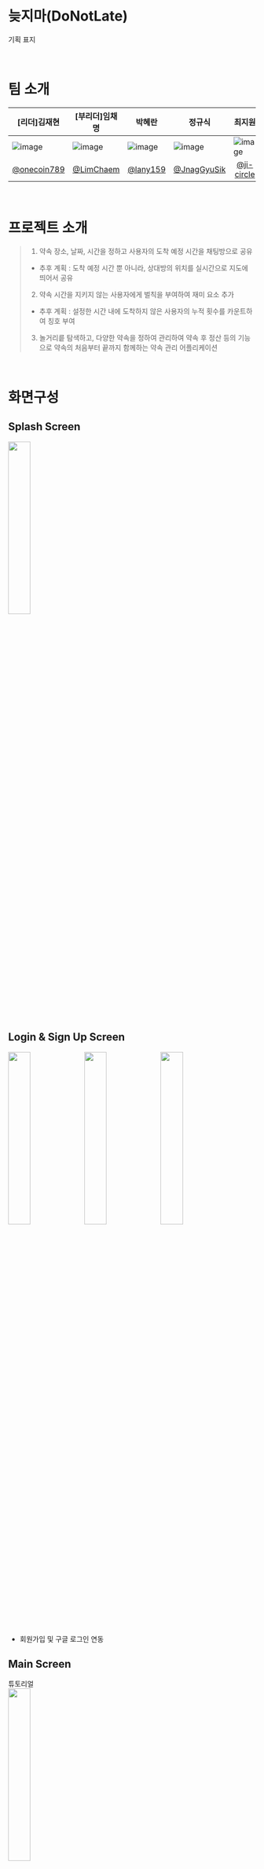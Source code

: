 # 늦지마(DoNotLate)
기획 표지

<br>

# 팀 소개

| [리더]김재현                                                                                                                 | [부리더]임채명                                                                                                                | 박혜란                                                                                                                     | 정규식                                                                                                                     | 최지원                                                                                                                     |
|-------------------------------------------------------------------------------------------------------------------------|-------------------------------------------------------------------------------------------------------------------------|-------------------------------------------------------------------------------------------------------------------------|-------------------------------------------------------------------------------------------------------------------------|-------------------------------------------------------------------------------------------------------------------------|
| ![image](https://github.com/TeamProject10Final/TeamProject_Final/assets/161275717/7387ac81-1509-412e-89ac-68807008dd2e) | ![image](https://github.com/TeamProject10Final/TeamProject_Final/assets/161275717/1a5bf764-2d05-4c2e-a8d7-0060659e94e3) | ![image](https://github.com/TeamProject10Final/TeamProject_Final/assets/161275717/8b7c1672-cc20-447a-bfe9-80c29d7b18c9) | ![image](https://github.com/TeamProject10Final/TeamProject_Final/assets/161275717/a274f21c-eb02-4933-a9cc-6d5cf44a142c) | ![image](https://github.com/TeamProject10Final/TeamProject_Final/assets/161275717/7156cd6c-cc5b-433f-975b-0f74f22beafc) |
| <div align=center>[@onecoin789](https://github.com/onecoin789)</div>                                                    | <div align=center>[@LimChaem](https://github.com/LimChaem)</div>                                                        | <div align=center>[@lany159](https://github.com/lany159)</div>                                                          | <div align=center>[@JnagGyuSik](https://github.com/JnagGyuSik)</div>                                                    | <div align=center>[@ji-circle](https://github.com/ji-circle)</div>                                                      |

<br>

# 프로젝트 소개
> 1. 약속 장소, 날짜, 시간을 정하고 사용자의 도착 예정 시간을 채팅방으로 공유
> - 추후 계획 : 도착 예정 시간 뿐 아니라, 상대방의 위치를 실시간으로 지도에 띄어서 공유
> 2. 약속 시간을 지키지 않는 사용자에게 벌칙을 부여하여 재미 요소 추가
> - 추후 계획 : 설정한 시간 내에 도착하지 않은 사용자의 누적 횟수를 카운트하여 칭호 부여
> 3. 놀거리릍 탐색하고, 다양한 약속을 정하여 관리하여 약속 후 정산 등의 기능으로 약속의 처음부터 끝까지 함께하는 약속 관리 어플리케이션

<br>

# 화면구성
## Splash Screen
<img src="https://raw.githubusercontent.com/TeamProject10Final/TeamProject_Final/JnagGyuSik-patch-1/ic_main_logo2.png" width="30%" height="30%"/>

## Login & Sign Up Screen
<img src="https://raw.githubusercontent.com/TeamProject10Final/TeamProject_Final/readme/%EB%A1%9C%EA%B7%B8%EC%9D%B8.jpg" width="30%" height="30%"/> <img src="https://raw.githubusercontent.com/TeamProject10Final/TeamProject_Final/readme/%ED%9A%8C%EC%9B%90%EA%B0%80%EC%9E%85%20%EC%95%BD%EA%B4%80.jpg" width="30%" height="30%"/> <img src="https://raw.githubusercontent.com/TeamProject10Final/TeamProject_Final/readme/%ED%9A%8C%EC%9B%90%EA%B0%80%EC%9E%85.jpg" width="30%" height="30%"/>

- 회원가입 및 구글 로그인 연동

## Main Screen
튜토리얼<br>
<img src="https://raw.githubusercontent.com/TeamProject10Final/TeamProject_Final/readme/%ED%8A%9C%ED%86%A0%EB%A6%AC%EC%96%BC.jpg" width="30%" height="30%"/>

메인화면<br>
<img src="https://raw.githubusercontent.com/TeamProject10Final/TeamProject_Final/readme/%EB%A9%94%EC%9D%B8%ED%99%94%EB%A9%B4.jpg" width="30%" height="30%"/>


- 약속 잡기 : 사용자들과 약속을 정하고, 채팅방을 통하여 소통하며 목적지까지의 거리 및 도착 예정 시간을 알림
- 내 약속 : 진행 중인 혹은 진행 예정 될 여러 약속들을 관리
- 정산 하기 : 약속 후 정산 관리
- 놀거리 : 장소 찾기 및 인근 기준으로 놀거리 탐색과 길찾기
- 친구 관리 : 나의 친구들을 관리
- 미니 게임 : 간단한 내기, 술자리 등의 상황에서 이용

## Make Appointment Screen

<img src="https://raw.githubusercontent.com/TeamProject10Final/TeamProject_Final/readme/%EB%B0%A9%EC%83%9D%EC%84%B1.jpg" width="30%" height="30%"/> <img src="https://raw.githubusercontent.com/TeamProject10Final/TeamProject_Final/readme/%EB%B0%A9%EC%83%9D%EC%84%B12.jpg" width="30%" height="30%"/> <img src="https://raw.githubusercontent.com/TeamProject10Final/TeamProject_Final/readme/%EB%B0%A9%EC%83%9D%EC%84%B14.jpg" width="30%" height="30%"/> <img src="https://raw.githubusercontent.com/TeamProject10Final/TeamProject_Final/readme/%EB%B0%A9%EC%83%9D%EC%84%B15.jpg" width="30%" height="30%"/>



- 안내에 따라 약속을 잡고 실시간 채팅을 통해 사용자들과 소통
- 목적지까지의 거리 및 도착 예정 시간을 공유하여 상대방의 도착을 짐작

## Search Place Screen
<img src="https://raw.githubusercontent.com/TeamProject10Final/TeamProject_Final/readme/%ED%94%8C%EB%A0%88%EC%9D%B4%EC%8A%A4.jpg" width="30%" height="30%"/> <img src="https://raw.githubusercontent.com/TeamProject10Final/TeamProject_Final/readme/%ED%94%8C%EB%A0%88%EC%9D%B4%EC%8A%A41.jpg" width="30%" height="30%"/> <img src="https://raw.githubusercontent.com/TeamProject10Final/TeamProject_Final/readme/%ED%94%8C%EB%A0%88%EC%9D%B4%EC%8A%A42.jpg" width="30%" height="30%"/> <img src="https://raw.githubusercontent.com/TeamProject10Final/TeamProject_Final/readme/%ED%94%8C%EB%A0%88%EC%9D%B4%EC%8A%A43.jpg" width="30%" height="30%"/> <img src="https://raw.githubusercontent.com/TeamProject10Final/TeamProject_Final/readme/%ED%94%8C%EB%A0%88%EC%9D%B4%EC%8A%A44.jpg" width="30%" height="30%"/> <img src="https://raw.githubusercontent.com/TeamProject10Final/TeamProject_Final/readme/%ED%94%8C%EB%A0%88%EC%9D%B4%EC%8A%A45.jpg" width="30%" height="30%"/> <img src="https://raw.githubusercontent.com/TeamProject10Final/TeamProject_Final/readme/%ED%94%8C%EB%A0%88%EC%9D%B4%EC%8A%A46.jpg" width="30%" height="30%"/>


- 장소 검색 및 길찾기 기능

## Friend Menagement Screen 
<img src="https://raw.githubusercontent.com/TeamProject10Final/TeamProject_Final/readme/%EC%B9%9C%EA%B5%AC%20%EC%8B%A0%EC%B2%AD%20(2).jpg" width="30%" height="30%"/> <img src="https://raw.githubusercontent.com/TeamProject10Final/TeamProject_Final/readme/%EC%B9%9C%EA%B5%AC%20%EC%9A%94%EC%B2%AD%20%EB%AA%A9%EB%A1%9D.jpg" width="30%" height="30%"/>


- 친구 요청, 거절, 차단

## Settlement Management Screen


![image](https://github.com/TeamProject10Final/TeamProject_Final/assets/161275717/acd6c5f5-2cc2-4bf3-b7c4-c464d91e7b0b)
![image](https://github.com/TeamProject10Final/TeamProject_Final/assets/161275717/30afe583-909d-4a18-ae67-cea5db20cf6c)
![image](https://github.com/TeamProject10Final/TeamProject_Final/assets/161275717/6a9345cc-7cf5-4e34-9b39-be4b9aa478a3)
![image](https://github.com/TeamProject10Final/TeamProject_Final/assets/161275717/e3699546-efbf-4973-afaa-66afbf6c6b70)

- 약속 후 발생하는 벌금액도 손쉽게 정산 가능
- 약속에 따른 총 지출액과 내역을 한 눈에 확인

## Appointment management Screen
<img src="https://github.com/TeamProject10Final/TeamProject_Final/blob/JnagGyuSik-patch-1/%EB%82%B4%EC%95%BD%EC%86%8D.jpg?raw=true" width="30%" height="30%"/> <img src="https://github.com/TeamProject10Final/TeamProject_Final/blob/JnagGyuSik-patch-1/%EC%B1%84%ED%8C%85%EB%B0%A91.jpg?raw=true" width="30%" height="30%"/>

<img src="https://github.com/TeamProject10Final/TeamProject_Final/blob/JnagGyuSik-patch-1/%EC%B1%84%ED%8C%85%EB%B0%A92.jpg?raw=true" width="30%" height="30%"/> <img src="https://github.com/TeamProject10Final/TeamProject_Final/blob/JnagGyuSik-patch-1/%EC%B1%84%ED%8C%85%EB%B0%A93.jpg?raw=true" width="30%" height="30%"/>

<img src="https://github.com/TeamProject10Final/TeamProject_Final/blob/readme/%EC%9C%84%EC%A0%AF.jpg?raw=true" width="30%" height="30%"/>

- 진행 중인 혹은 진행 예정 될 여러 약속을 리스트로 확인
- 임박한 약속에 대해 상단에 표시
- 위젯

## Mini Game Screen
<img src="https://github.com/TeamProject10Final/TeamProject_Final/blob/JnagGyuSik-patch-1/%EB%AF%B8%EB%8B%88%EA%B2%8C%EC%9E%84.jpg?raw=true" width="30%" height="30%"/> <img src="https://github.com/TeamProject10Final/TeamProject_Final/blob/JnagGyuSik-patch-1/%EB%A3%B0%EB%A0%9B%20%EA%B2%B0%EA%B3%BC.jpg?raw=true" width="30%" height="30%"/>


- 여러 상황에서 이용하는 미니 게임

## Setting & My Page Screen
<img src="https://github.com/TeamProject10Final/TeamProject_Final/blob/JnagGyuSik-patch-1/%EC%9D%BC%EB%B0%98%20%EC%84%A4%EC%A0%95.jpg?raw=true" width="30%" height="30%"/>



다크모드

<img src="https://github.com/TeamProject10Final/TeamProject_Final/blob/JnagGyuSik-patch-1/%EB%8B%A4%ED%81%AC%EB%AA%A8%EB%93%9C%20%EC%84%A4%EC%A0%95.jpg?raw=true" width="30%" height="30%"/> <img src="https://github.com/TeamProject10Final/TeamProject_Final/blob/JnagGyuSik-patch-1/%EB%8B%A4%ED%81%AC%EB%AA%A8%EB%93%9C%20%EB%A9%94%EC%9D%B8.jpg?raw=true" width="30%" height="30%"/>



문의하기

<img src="https://github.com/TeamProject10Final/TeamProject_Final/blob/JnagGyuSik-patch-1/%EC%84%B8%ED%8C%852.jpg?raw=true" width="30%" height="30%"/>



개인청보처리

<img src="https://github.com/TeamProject10Final/TeamProject_Final/blob/JnagGyuSik-patch-1/%EC%84%B8%ED%8C%851.jpg?raw=true" width="30%" height="30%"/>


- 내 정보 확인
- 다크 모드 및 로그 아웃, 회원탈퇴
- 사용자들의 의견을 수립할 수 있는 개발진들과 소통 가능한 공간
<br>

<br>

# 주요기능
## Login & Sign Up Screen
- 비밀번호 번호 숨김 처리
- 회원가입 시, 이메일 중복 및 비밀번호 유효성 검사
- 이메일 인증
- 구글 및 카카오 로그인 연동 (comming soon)

<br>

## Main Screen
- 테마 클릭 시, 해당 기능으로 이동
- 최초 접속 시 튜토리얼 보여줌

<br>

## Make Appointment Screen
- 안내에 따라 진행 후 추가 된 사용자들 간의 채팅방 형성
- 상대방의 목적지 도착 예정 시간을 공유 및 전달
- 상대방의 도착 예상 시간 뿐 아니라, 실시간 위치를 지도에 띄어서 공유 (comming soon)

<br>

## Search Place Screen
- 주변 놀거리 검색
- 해당 장소를 선택 시, 현재 위치 기반으로 목적지까지의 길찾기 가능

<br>

## Friend Menagement Screen
- 친구 추가 및 삭제, 차단 가능
- 친구 정보 확인
- 벌칙을 받은 친구에게 타이틀 부여 (comming soon)

<br>

## Settlement Management Screen
- 금액, 인원, 벌칙금 등을 입력한 약속 맞춤형 정산 기능
- 진행중인 약속의 정산 내역 미리보기
- 정산을 통해 총 지출과 최신 약속 건수 확인
- 소비 내역 패턴 분석 (comming soon)

<br>

## Appointment management Screen
- 현재 진행중인 내 약속 리스트 확인
- 진행 완료 된 약속 리스트 확인 (comming soon)

<br>

## Mini Game Screen
- 미니 게임을 통해 다양한 상황에서 활용 (comming soon)

<br>

## Setting & My Page Screen
- 내 정보 확인
- 로그아웃 가능
- 다크모드
- 개발자에게 문의 기능
- 개인정보처리
- 앱 사용 설명서

<br>
  
# 라이브러리
- **RecyclerView**
- **ViewPager2**
- **ViewBinding**
- **Jetpack Libraries(viewmodel, livedata, room database)**
- **Okhttp, Gson, Glide, Coil**
- **Kotlin Coroutines and Flow**
- **Google Map Api, Google Places API, Google Route API**
